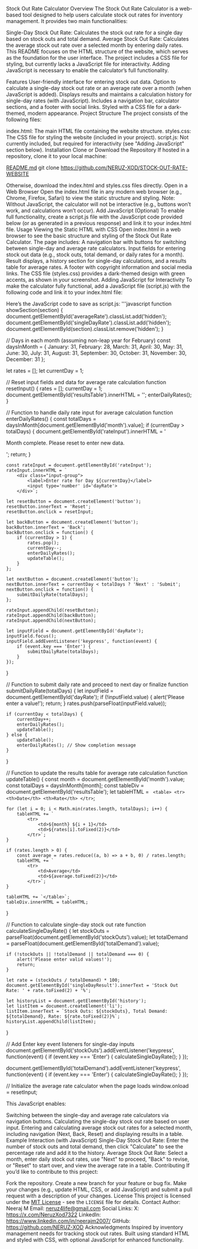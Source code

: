 Stock Out Rate Calculator
Overview
The Stock Out Rate Calculator is a web-based tool designed to help users calculate stock out rates for inventory management. It provides two main functionalities:

Single-Day Stock Out Rate: Calculates the stock out rate for a single day based on stock outs and total demand.
Average Stock Out Rate: Calculates the average stock out rate over a selected month by entering daily rates.
This README focuses on the HTML structure of the website, which serves as the foundation for the user interface. The project includes a CSS file for styling, but currently lacks a JavaScript file for interactivity. Adding JavaScript is necessary to enable the calculator’s full functionality.

Features
User-friendly interface for entering stock out data.
Option to calculate a single-day stock out rate or an average rate over a month (when JavaScript is added).
Displays results and maintains a calculation history for single-day rates (with JavaScript).
Includes a navigation bar, calculator sections, and a footer with social links.
Styled with a CSS file for a dark-themed, modern appearance.
Project Structure
The project consists of the following files:

index.html: The main HTML file containing the website structure.
styles.css: The CSS file for styling the website (included in your project).
script.js: Not currently included, but required for interactivity (see "Adding JavaScript" section below).
Installation
Clone or Download the Repository
If hosted in a repository, clone it to your local machine:

[README.md](https://github.com/user-attachments/files/19042095/README.md)
git clone https://github.com/NERUZ-XOD/STOCK-OUT-RATE-WEBSITE

Otherwise, download the index.html and styles.css files directly.
Open in a Web Browser
Open the index.html file in any modern web browser (e.g., Chrome, Firefox, Safari) to view the static structure and styling.
Note: Without JavaScript, the calculator will not be interactive (e.g., buttons won’t work, and calculations won’t occur).
Add JavaScript (Optional)
To enable full functionality, create a script.js file with the JavaScript code provided below (or as generated in a previous response) and link it to your index.html file.
Usage
Viewing the Static HTML with CSS
Open index.html in a web browser to see the basic structure and styling of the Stock Out Rate Calculator.
The page includes:
A navigation bar with buttons for switching between single-day and average rate calculators.
Input fields for entering stock out data (e.g., stock outs, total demand, or daily rates for a month).
Result displays, a history section for single-day calculations, and a results table for average rates.
A footer with copyright information and social media links.
The CSS file (styles.css) provides a dark-themed design with green accents, as shown in your screenshot.
Adding JavaScript for Interactivity
To make the calculator fully functional, add a JavaScript file (script.js) with the following code and link it to your index.html file:

<script src="script.js"></script>

Here’s the JavaScript code to save as script.js:
'''javascript
function showSection(section) {
    document.getElementById('averageRate').classList.add('hidden');
    document.getElementById('singleDayRate').classList.add('hidden');
    document.getElementById(section).classList.remove('hidden');
}

// Days in each month (assuming non-leap year for February)
const daysInMonth = { 
    January: 31, 
    February: 28, 
    March: 31, 
    April: 30, 
    May: 31, 
    June: 30, 
    July: 31, 
    August: 31, 
    September: 30, 
    October: 31, 
    November: 30, 
    December: 31 
};

let rates = [];
let currentDay = 1;

// Reset input fields and data for average rate calculation
function resetInput() {
    rates = [];
    currentDay = 1;
    document.getElementById('resultsTable').innerHTML = '';
    enterDailyRates();
}

// Function to handle daily rate input for average calculation
function enterDailyRates() {
    const totalDays = daysInMonth[document.getElementById('month').value];
    if (currentDay > totalDays) {
        document.getElementById('rateInput').innerHTML = '<p>Month complete. Please reset to enter new data.</p>';
        return;
    }
    
    const rateInput = document.getElementById('rateInput');
    rateInput.innerHTML = `
        <div class="input-group">
            <label>Enter rate for Day ${currentDay}</label>
            <input type='number' id='dayRate'>
        </div>`;
    
    let resetButton = document.createElement('button');
    resetButton.innerText = 'Reset';
    resetButton.onclick = resetInput;
    
    let backButton = document.createElement('button');
    backButton.innerText = 'Back';
    backButton.onclick = function() {
        if (currentDay > 1) {
            rates.pop();
            currentDay--;
            enterDailyRates();
            updateTable();
        }
    };
    
    let nextButton = document.createElement('button');
    nextButton.innerText = currentDay < totalDays ? 'Next' : 'Submit';
    nextButton.onclick = function() {
        submitDailyRate(totalDays);
    };
    
    rateInput.appendChild(resetButton);
    rateInput.appendChild(backButton);
    rateInput.appendChild(nextButton);
    
    let inputField = document.getElementById('dayRate');
    inputField.focus();
    inputField.addEventListener('keypress', function(event) {
        if (event.key === 'Enter') {
            submitDailyRate(totalDays);
        }
    });
}

// Function to submit daily rate and proceed to next day or finalize
function submitDailyRate(totalDays) {
    let inputField = document.getElementById('dayRate');
    if (!inputField.value) {
        alert('Please enter a value!');
        return;
    }
    rates.push(parseFloat(inputField.value));
    
    if (currentDay < totalDays) {
        currentDay++;
        enterDailyRates();
        updateTable();
    } else {
        updateTable();
        enterDailyRates(); // Show completion message
    }
}

// Function to update the results table for average rate calculation
function updateTable() {
    const month = document.getElementById('month').value;
    const totalDays = daysInMonth[month];
    const tableDiv = document.getElementById('resultsTable');
    let tableHTML = `
        <table>
            <tr>
                <th>Date</th>
                <th>Rate</th>
            </tr>`;
    
    for (let i = 0; i < Math.min(rates.length, totalDays); i++) {
        tableHTML += `
            <tr>
                <td>${month} ${i + 1}</td>
                <td>${rates[i].toFixed(2)}</td>
            </tr>`;
    }
    
    if (rates.length > 0) {
        const average = rates.reduce((a, b) => a + b, 0) / rates.length;
        tableHTML += `
            <tr>
                <td>Average</td>
                <td>${average.toFixed(2)}</td>
            </tr>`;
    }
    
    tableHTML += `</table>`;
    tableDiv.innerHTML = tableHTML;
}

// Function to calculate single-day stock out rate
function calculateSingleDayRate() {
    let stockOuts = parseFloat(document.getElementById('stockOuts').value);
    let totalDemand = parseFloat(document.getElementById('totalDemand').value);
    
    if (!stockOuts || !totalDemand || totalDemand === 0) {
        alert('Please enter valid values!');
        return;
    }
    
    let rate = (stockOuts / totalDemand) * 100;
    document.getElementById('singleDayResult').innerText = 'Stock Out Rate: ' + rate.toFixed(2) + '%';
    
    let historyList = document.getElementById('history');
    let listItem = document.createElement('li');
    listItem.innerText = `Stock Outs: ${stockOuts}, Total Demand: ${totalDemand}, Rate: ${rate.toFixed(2)}%`;
    historyList.appendChild(listItem);
}

// Add Enter key event listeners for single-day inputs
document.getElementById('stockOuts').addEventListener('keypress', function(event) {
    if (event.key === 'Enter') {
        calculateSingleDayRate();
    }
});

document.getElementById('totalDemand').addEventListener('keypress', function(event) {
    if (event.key === 'Enter') {
        calculateSingleDayRate();
    }
});

// Initialize the average rate calculator when the page loads
window.onload = resetInput;

This JavaScript enables:

Switching between the single-day and average rate calculators via navigation buttons.
Calculating the single-day stock out rate based on user input.
Entering and calculating average stock out rates for a selected month, including navigation (Next, Back, Reset) and displaying results in a table.
Example Interaction (with JavaScript)
Single-Day Stock Out Rate: Enter the number of stock outs and total demand, then click "Calculate" to see the percentage rate and add it to the history.
Average Stock Out Rate: Select a month, enter daily stock out rates, use "Next" to proceed, "Back" to revise, or "Reset" to start over, and view the average rate in a table.
Contributing
If you’d like to contribute to this project:

Fork the repository.
Create a new branch for your feature or bug fix.
Make your changes (e.g., update HTML, CSS, or add JavaScript) and submit a pull request with a description of your changes.
License
This project is licensed under the [MIT License](LICENSE) - see the `LICENSE` file for details.
Contact
Author: Neeraj M
Email: neruz4life@gmail.com
Social Links:
X: https://x.com/NeruzXod7322
LinkedIn: https://www.linkedin.com/in/neerajm2007/
GitHub: https://github.com/NERUZ-XOD
Acknowledgments
Inspired by inventory management needs for tracking stock out rates.
Built using standard HTML and styled with CSS, with optional JavaScript for enhanced functionality.
